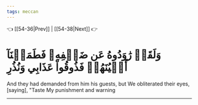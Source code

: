 ```yaml
---
tags: meccan
---
```


👈 [[54-36|Prev]] | [[54-38|Next]] 👉

# وَلَقَدۡ رَٰوَدُوهُ عَن ضَيۡفِهِۦ فَطَمَسۡنَآ أَعۡيُنَهُمۡ فَذُوقُواْ عَذَابِي وَنُذُرِ

And they had demanded from him his guests, but We obliterated their eyes, [saying], "Taste My punishment and warning

---

